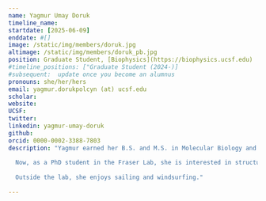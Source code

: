 ```yaml
---
name: Yagmur Umay Doruk
timeline_name:
startdate: [2025-06-09]
enddate: #[]
image: /static/img/members/doruk.jpg
altimage: /static/img/members/doruk_pb.jpg
position: Graduate Student, [Biophysics](https://biophysics.ucsf.edu)
#timeline_positions: ["Graduate Student (2024-)]
#subsequent:  update once you become an alumnus
pronouns: she/her/hers
email: yagmur.dorukpolcyn (at) ucsf.edu
scholar: 
website: 
UCSF:
twitter: 
linkedin: yagmur-umay-doruk
github: 
orcid: 0000-0002-3388-7803
description: "Yagmur earned her B.S. and M.S. in Molecular Biology and Genetics from the Izmir Institute of Technology and Koc University, respectively. During her master’s, she studied small molecule modulation of circadian rhythm in [Dr. Halil Kavakli’s lab](https://kavaklilab.ku.edu.tr), which sparked her interest in using chemical tools to correct disrupted signaling networks. She expanded on this interest in [Dr. Alan Ashworth’s lab](https://cancer.ucsf.edu/people/profiles/ashworth.alan) at UCSF, where she developed high-throughput screening and cell-based assays for drug discovery projects targeting viral and cancer-related proteins.
  
  Now, as a PhD student in the Fraser Lab, she is interested in structure‑guided drug discovery. She aims to understand how promiscuous proteins recognize small molecules and how to tune that recognition to support more selective drug development.
  
  Outside the lab, she enjoys sailing and windsurfing."
  
---
```

